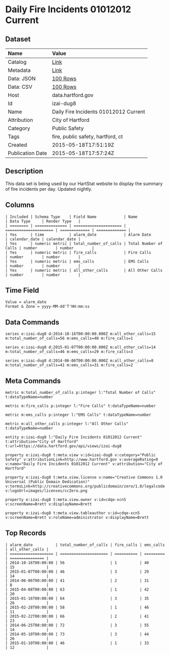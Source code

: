 # Daily Fire Incidents 01012012 Current

## Dataset

| Name | Value |
| :--- | :---- |
| Catalog | [Link](https://catalog.data.gov/dataset/daily-fire-incidents-01012012-current) |
| Metadata | [Link](https://data.hartford.gov/api/views/izai-dug8) |
| Data: JSON | [100 Rows](https://data.hartford.gov/api/views/izai-dug8/rows.json?max_rows=100) |
| Data: CSV | [100 Rows](https://data.hartford.gov/api/views/izai-dug8/rows.csv?max_rows=100) |
| Host | data.hartford.gov |
| Id | izai-dug8 |
| Name | Daily Fire Incidents 01012012 Current |
| Attribution | City of Hartford |
| Category | Public Safety |
| Tags | fire, public safety, hartford, ct |
| Created | 2015-05-18T17:51:19Z |
| Publication Date | 2015-05-18T17:57:24Z |

## Description

This data set is being used by our HartStat website to display the summary of fire incidents per day. Updated nightly.

## Columns

```ls
| Included | Schema Type    | Field Name            | Name                  | Data Type     | Render Type   |
| ======== | ============== | ===================== | ===================== | ============= | ============= |
| Yes      | time           | alarm_date            | Alarm Date            | calendar_date | calendar_date |
| Yes      | numeric metric | total_number_of_calls | Total Number of Calls | number        | number        |
| Yes      | numeric metric | fire_calls            | Fire Calls            | number        | number        |
| Yes      | numeric metric | ems_calls             | EMS Calls             | number        | number        |
| Yes      | numeric metric | all_other_calls       | All Other Calls       | number        | number        |
```

## Time Field

```ls
Value = alarm_date
Format & Zone = yyyy-MM-dd'T'HH:mm:ss
```

## Data Commands

```ls
series e:izai-dug8 d:2014-10-16T00:00:00.000Z m:all_other_calls=15 m:total_number_of_calls=56 m:ems_calls=40 m:fire_calls=1

series e:izai-dug8 d:2015-01-07T00:00:00.000Z m:all_other_calls=14 m:total_number_of_calls=46 m:ems_calls=29 m:fire_calls=3

series e:izai-dug8 d:2014-06-06T00:00:00.000Z m:all_other_calls=8 m:total_number_of_calls=41 m:ems_calls=31 m:fire_calls=2
```

## Meta Commands

```ls
metric m:total_number_of_calls p:integer l:"Total Number of Calls" t:dataTypeName=number

metric m:fire_calls p:integer l:"Fire Calls" t:dataTypeName=number

metric m:ems_calls p:integer l:"EMS Calls" t:dataTypeName=number

metric m:all_other_calls p:integer l:"All Other Calls" t:dataTypeName=number

entity e:izai-dug8 l:"Daily Fire Incidents 01012012 Current" t:attribution="City of Hartford" t:url=https://data.hartford.gov/api/views/izai-dug8

property e:izai-dug8 t:meta.view v:id=izai-dug8 v:category="Public Safety" v:attributionLink=http://www.hartford.gov v:averageRating=0 v:name="Daily Fire Incidents 01012012 Current" v:attribution="City of Hartford"

property e:izai-dug8 t:meta.view.license v:name="Creative Commons 1.0 Universal (Public Domain Dedication)" v:termsLink=http://creativecommons.org/publicdomain/zero/1.0/legalcode v:logoUrl=images/licenses/ccZero.png

property e:izai-dug8 t:meta.view.owner v:id=cdqe-xcn5 v:screenName=Brett v:displayName=Brett

property e:izai-dug8 t:meta.view.tableauthor v:id=cdqe-xcn5 v:screenName=Brett v:roleName=administrator v:displayName=Brett
```

## Top Records

```ls
| alarm_date          | total_number_of_calls | fire_calls | ems_calls | all_other_calls | 
| =================== | ===================== | ========== | ========= | =============== | 
| 2014-10-16T00:00:00 | 56                    | 1          | 40        | 15              | 
| 2015-01-07T00:00:00 | 46                    | 3          | 29        | 14              | 
| 2014-06-06T00:00:00 | 41                    | 2          | 31        | 8               | 
| 2015-04-08T00:00:00 | 63                    | 1          | 42        | 20              | 
| 2015-01-16T00:00:00 | 64                    | 3          | 35        | 26              | 
| 2015-02-28T00:00:00 | 58                    | 1          | 46        | 11              | 
| 2015-02-22T00:00:00 | 66                    | 2          | 41        | 23              | 
| 2014-06-25T00:00:00 | 72                    | 3          | 55        | 14              | 
| 2014-05-10T00:00:00 | 73                    | 3          | 44        | 26              | 
| 2015-01-10T00:00:00 | 46                    | 1          | 33        | 12              | 
```